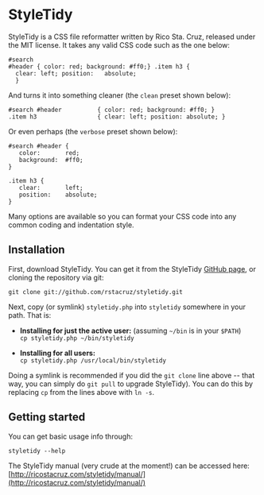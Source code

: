 StyleTidy
=========

StyleTidy is a CSS file reformatter written by Rico Sta. Cruz,
released under the MIT license.
It takes any valid CSS code such as the one below: 

    #search
    #header { color: red; background: #ff0;} .item h3 {
      clear: left; position:   absolute;
      }

And turns it into something cleaner (the `clean` preset shown below):

    #search #header          { color: red; background: #ff0; }
    .item h3                 { clear: left; position: absolute; }

Or even perhaps (the `verbose` preset shown below):

    #search #header {
       color:       red;
       background:  #ff0;
    }

    .item h3 {
       clear:       left;
       position:    absolute;
    }

Many options are available so you can format your CSS code into any
common coding and indentation style.

Installation
------------

First, download StyleTidy. You can get it from the StyleTidy
[GitHub page](http://github.com/rstacruz/styletidy/tree/master), or
cloning the repository via git:

    git clone git://github.com/rstacruz/styletidy.git

Next, copy (or symlink) `styletidy.php` into `styletidy` somewhere in your path.
That is:

 - **Installing for just the active user:** (assuming `~/bin` is in your `$PATH`)  
   `cp styletidy.php ~/bin/styletidy`

 - **Installing for all users:**  
   `cp styletidy.php /usr/local/bin/styletidy`

Doing a symlink is recommended if you did the `git clone` line above -- that way,
you can simply do `git pull` to upgrade StyleTidy). You can do this by replacing
`cp` from the lines above with `ln -s`.

Getting started
---------------

You can get basic usage info through:

    styletidy --help

The StyleTidy manual (very crude at the moment!) can be accessed here:
[http://ricostacruz.com/styletidy/manual/](http://ricostacruz.com/styletidy/manual/)



